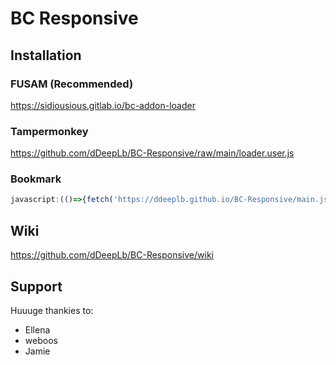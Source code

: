 # BC Responsive
## Installation
### FUSAM (Recommended)
https://sidiousious.gitlab.io/bc-addon-loader
### Tampermonkey
https://github.com/dDeepLb/BC-Responsive/raw/main/loader.user.js
### Bookmark
```javascript
javascript:(()=>{fetch('https://ddeeplb.github.io/BC-Responsive/main.js').then(r=>r.text()).then(r=>eval(r));})();
```
## Wiki
https://github.com/dDeepLb/BC-Responsive/wiki

## Support
Huuuge thankies to:
* Ellena
* weboos
* Jamie
